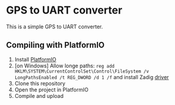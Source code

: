 # GPS to UART converter
This is a simple GPS to UART converter.

## Compiling with PlatformIO
1. Install [PlatformIO](https://platformio.org/)
2. [on Windows] Allow longe paths: `reg add HKLM\SYSTEM\CurrentControlSet\Control\FileSystem /v LongPathsEnabled /t REG_DWORD /d 1 /f` and install Zadig [driver](https://zadig.akeo.ie/)
3. Clone this repository
4. Open the project in PlatformIO
5. Compile and upload
